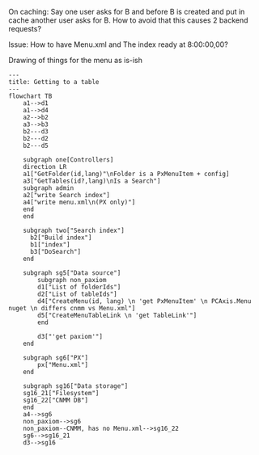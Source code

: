 On caching: Say one user asks for B and before B is created and put in cache another user asks for B. How to avoid that this causes 2 backend requests?

Issue: How to have Menu.xml and The index ready at 8:00:00,00?

Drawing of things for the menu as is-ish
```mermaid
---
title: Getting to a table
---
flowchart TB
    a1-->d1
    a1-->d4
    a2-->b2
    a3-->b3
    b2---d3
    b2---d2
    b2---d5    

    subgraph one[Controllers]
    direction LR
    a1["GetFolder(id,lang)"\nFolder is a PxMenuItem + config]
    a3["GetTables(id?,lang)\nIs a Search"]
    subgraph admin
    a2["write Search index"] 
    a4["write menu.xml\n(PX only)"]
    end
    end

    subgraph two["Search index"]
      b2["Build index"]
      b1["index"]
      b3["DoSearch"]
    end
    
    subgraph sg5["Data source"]
        subgraph non_paxiom
        d1["List of folderIds"]
        d2["List of tableIds"]
        d4["CreateMenu(id, lang) \n 'get PxMenuItem' \n PCAxis.Menu nuget \n differs cnmm vs Menu.xml"]
        d5["CreateMenuTableLink \n 'get TableLink'"]
        end

        d3["'get paxiom'"]
    end

    subgraph sg6["PX"]
        px["Menu.xml"]
    end

    subgraph sg16["Data storage"]
    sg16_21["Filesystem"]
    sg16_22["CNMM DB"]
    end
    a4-->sg6
    non_paxiom-->sg6
    non_paxiom--CNMM, has no Menu.xml-->sg16_22
    sg6-->sg16_21
    d3-->sg16
